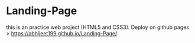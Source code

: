 # Landing-Page
this is an practice web project (HTML5 and CSS3).
Deploy on github pages > https://abhijeet199.github.io/Landing-Page/
